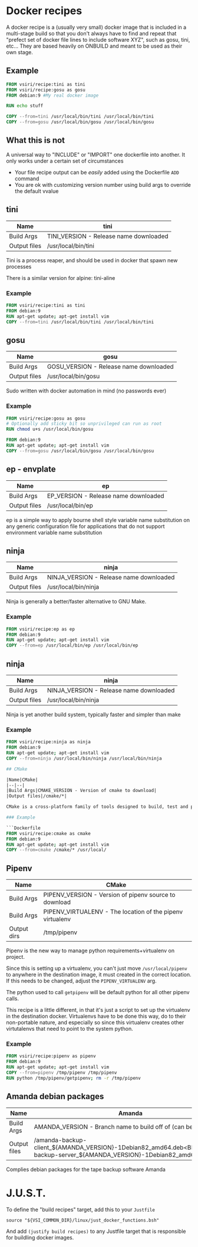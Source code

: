 # Docker recipes

A docker recipe is a (usually very small) docker image that is included in a
multi-stage build so that you don't always have to find and repeat that "prefect
set of docker file lines to include software XYZ", such as gosu, tini, etc...
They are based heavily on ONBUILD and meant to be used as their own stage.

## Example

```Dockerfile
FROM vsiri/recipe:tini as tini
FROM vsiri/recipe:gosu as gosu
FROM debian:9 #My real docker image

RUN echo stuff

COPY --from=tini /usr/local/bin/tini /usr/local/bin/tini
COPY --from=gosu /usr/local/bin/gosu /usr/local/bin/gosu
```

## What this is not

A universal way to "INCLUDE" or "IMPORT" one dockerfile into another. It only
works under a certain set of circumstances

- Your file recipe output can be *easily* added using the Dockerfile `ADD` command
- You are ok with customizing version number using build args to override the
default vvalue

## tini

|Name|tini|
|--|--|
|Build Args|TINI_VERSION - Release name downloaded|
|Output files|/usr/local/bin/tini|

Tini is a process reaper, and should be used in docker that spawn new processes

There is a similar version for alpine: tini-aline

### Example

```Dockerfile
FROM vsiri/recipe:tini as tini
FROM debian:9
RUN apt-get update; apt-get install vim
COPY --from=tini /usr/local/bin/tini /usr/local/bin/tini
```

## gosu

|Name|gosu|
|--|--|
|Build Args|GOSU_VERSION - Release name downloaded|
|Output files|/usr/local/bin/gosu|

Sudo written with docker automation in mind (no passwords ever)

### Example

```Dockerfile
FROM vsiri/recipe:gosu as gosu
# Optionally add sticky bit so unprivileged can run as root
RUN chmod u+s /usr/local/bin/gosu

FROM debian:9
RUN apt-get update; apt-get install vim
COPY --from=gosu /usr/local/bin/gosu /usr/local/bin/gosu
```

## ep - envplate

|Name|ep|
|--|--|
|Build Args|EP_VERSION - Release name downloaded|
|Output files|/usr/local/bin/ep|

ep is a simple way to apply bourne shell style variable name substitution on any generic configuration file for applications that do not support environment variable name substitution

## ninja

|Name|ninja|
|--|--|
|Build Args|NINJA_VERSION - Release name downloaded|
|Output files|/usr/local/bin/ninja|

Ninja is generally a better/faster alternative to GNU Make.

### Example

```Dockerfile
FROM vsiri/recipe:ep as ep
FROM debian:9
RUN apt-get update; apt-get install vim
COPY --from=ep /usr/local/bin/ep /usr/local/bin/ep
```
## ninja

|Name|ninja|
|--|--|
|Build Args|NINJA_VERSION - Release name downloaded|
|Output files|/usr/local/bin/ninja|

Ninja is yet another build system, typically faster and simpler than make

### Example

```Dockerfile
FROM vsiri/recipe:ninja as ninja
FROM debian:9
RUN apt-get update; apt-get install vim
COPY --from=ninja /usr/local/bin/ninja /usr/local/bin/ninja

## CMake

|Name|CMake|
|--|--|
|Build Args|CMAKE_VERSION - Version of cmake to download|
|Output files|/cmake/*|

CMake is a cross-platform family of tools designed to build, test and package software

### Example

```Dockerfile
FROM vsiri/recipe:cmake as cmake
FROM debian:9
RUN apt-get update; apt-get install vim
COPY --from=cmake /cmake/* /usr/local/
```

## Pipenv

|Name|CMake|
|--|--|
|Build Args|PIPENV_VERSION - Version of pipenv source to download|
|Build Args|PIPENV_VIRTUALENV - The location of the pipenv virtualenv|
|Output dirs|/tmp/pipenv|

Pipenv is the new way to manage python requirements+virtualenv on project.

Since this is setting up a virtualenv, you can't just move `/usr/local/pipenv`
to anywhere in the destination image, it must created in the correct location.
If this needs to be changed, adjust the `PIPENV_VIRTUALENV` arg.

The python used to call `getpipenv` will be default python for all other pipenv
calls.

This recipe is a little different, in that it's just a script to set up the
virtualenv in the destination docker. Virtualenvs have to be done this way, do
to their non-portable nature, and especially so since this virtualenv creates
other virtutalenvs that need to point to the system python.



### Example

```Dockerfile
FROM vsiri/recipe:pipenv as pipenv
FROM debian:9
RUN apt-get update; apt-get install vim
COPY --from=pipenv /tmp/pipenv /tmp/pipenv
RUN python /tmp/pipenv/getpipenv; rm -r /tmp/pipenv
```

## Amanda debian packages

|Name|Amanda|
|--|--|
|Build Args|AMANDA_VERSION - Branch name to build off of (can be a sha)|
|Output files|/amanda-backup-client_${AMANDA_VERSION}-1Debian82_amd64.deb<BR>/amanda-backup-server_${AMANDA_VERSION}-1Debian82_amd64.deb|

Complies debian packages for the tape backup software Amanda

# J.U.S.T.

To define the "build recipes" target, add this to your `Justfile`

    source "${VSI_COMMON_DIR}/linux/just_docker_functions.bsh"

And add `(justify build recipes)` to any Justfile target that is responsible for buildling docker images.
